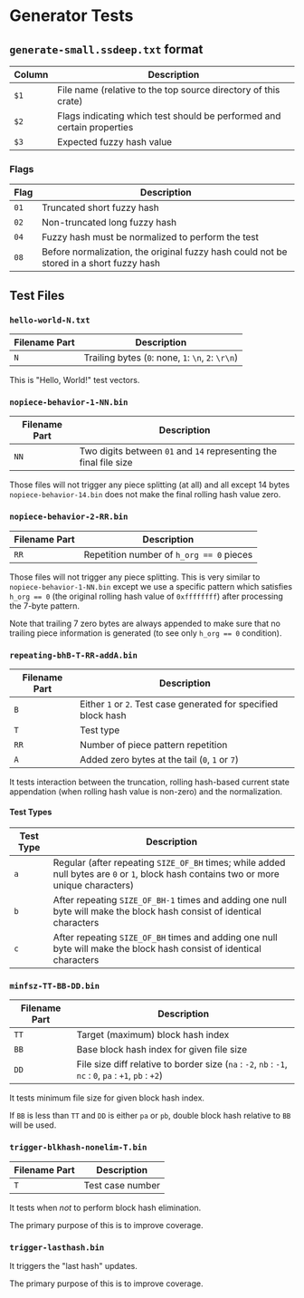 # Generator Tests

## `generate-small.ssdeep.txt` format

| Column | Description                                                            |
| ------ | ---------------------------------------------------------------------- |
| `$1`   | File name (relative to the top source directory of this crate)         |
| `$2`   | Flags indicating which test should be performed and certain properties |
| `$3`   | Expected fuzzy hash value                                              |

### Flags

| Flag | Description                                                                             |
| ---- | --------------------------------------------------------------------------------------- |
| `01` | Truncated short fuzzy hash                                                              |
| `02` | Non-truncated long fuzzy hash                                                           |
| `04` | Fuzzy hash must be normalized to perform the test                                       |
| `08` | Before normalization, the original fuzzy hash could not be stored in a short fuzzy hash |



## Test Files

### `hello-world-N.txt`

| Filename Part | Description                                        |
| ------------- | -------------------------------------------------- |
| `N`           | Trailing bytes (`0`: none, `1`: `\n`, `2`: `\r\n`) |

This is "Hello, World!" test vectors.


### `nopiece-behavior-1-NN.bin`

| Filename Part | Description                                                       |
| ------------- | ----------------------------------------------------------------- |
| `NN`          | Two digits between `01` and `14` representing the final file size |

Those files will not trigger any piece splitting (at all) and all except
14 bytes `nopiece-behavior-14.bin` does not make the final rolling hash
value zero.


### `nopiece-behavior-2-RR.bin`

| Filename Part | Description                              |
| ------------- | ---------------------------------------- |
| `RR`          | Repetition number of `h_org == 0` pieces |

Those files will not trigger any piece splitting.  This is very similar to
`nopiece-behavior-1-NN.bin` except we use a specific pattern which satisfies
`h_org == 0` (the original rolling hash value of `0xffffffff`) after processing
the 7-byte pattern.

Note that trailing 7 zero bytes are always appended to make sure that no
trailing piece information is generated (to see only `h_org == 0` condition).


### `repeating-bhB-T-RR-addA.bin`

| Filename Part | Description                                                       |
| ------------- | ----------------------------------------------------------------- |
| `B`           | Either `1` or `2`.  Test case generated for specified block hash  |
| `T`           | Test type                                                         |
| `RR`          | Number of piece pattern repetition                                |
| `A`           | Added zero bytes at the tail (`0`, `1` or `7`)                    |

It tests interaction between the truncation, rolling hash-based current state
appendation (when rolling hash value is non-zero) and the normalization.

#### Test Types

| Test Type | Description                                                                                                                            |
| --------- | -------------------------------------------------------------------------------------------------------------------------------------- |
| `a`       | Regular (after repeating `SIZE_OF_BH` times; while added null bytes are `0` or `1`, block hash contains two or more unique characters) |
| `b`       | After repeating `SIZE_OF_BH-1` times and adding one null byte will make the block hash consist of identical characters                 |
| `c`       | After repeating `SIZE_OF_BH` times and adding one null byte will make the block hash consist of identical characters                   |


### `minfsz-TT-BB-DD.bin`

| Filename Part | Description                                                                                             |
| ------------- | ------------------------------------------------------------------------------------------------------- |
| `TT`          | Target (maximum) block hash index                                                                       |
| `BB`          | Base block hash index for given file size                                                               |
| `DD`          | File size diff relative to border size (`na` : `-2`, `nb` : `-1`, `nc` : `0`, `pa` : `+1`, `pb` : `+2`) |

It tests minimum file size for given block hash index.

If `BB` is less than `TT` and `DD` is either `pa` or `pb`, double block hash
relative to `BB` will be used.


### `trigger-blkhash-nonelim-T.bin`

| Filename Part | Description      |
| ------------- | ---------------- |
| `T`           | Test case number |

It tests when *not* to perform block hash elimination.

The primary purpose of this is to improve coverage.


### `trigger-lasthash.bin`

It triggers the "last hash" updates.

The primary purpose of this is to improve coverage.
